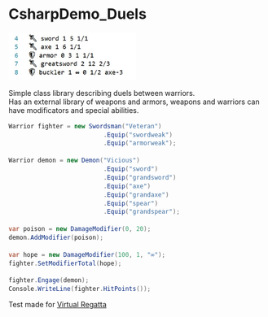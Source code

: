 # CsharpDemo_Duels

<img src="Screenshot.jpg" width="250px"/>

Simple class library describing duels between warriors.   
Has an external library of weapons and armors, weapons and warriors can have modificators and special abilities.

```csharp
Warrior fighter = new Swordsman("Veteran")
                          .Equip("swordweak")
                          .Equip("armorweak");

Warrior demon = new Demon("Vicious")
                          .Equip("sword")
                          .Equip("grandsword")
                          .Equip("axe")
                          .Equip("grandaxe")
                          .Equip("spear")
                          .Equip("grandspear");

var poison = new DamageModifier(0, 20);
demon.AddModifier(poison);

var hope = new DamageModifier(100, 1, "∞");
fighter.SetModifierTotal(hope);

fighter.Engage(demon);
Console.WriteLine(fighter.HitPoints());
```

Test made for [Virtual Regatta](http://virtualregatta.com)